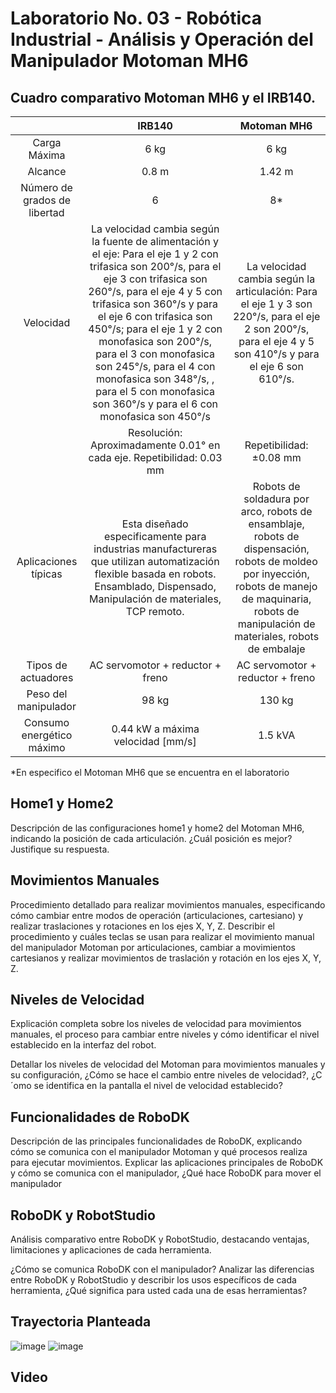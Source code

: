 # Laboratorio No. 03 - Robótica Industrial - Análisis y Operación del Manipulador Motoman MH6

## Cuadro comparativo Motoman MH6 y el IRB140.


|    | IRB140 | Motoman MH6 |
| :---:| :---: | :---: |
| Carga Máxima | 6 kg | 6 kg |
| Alcance | 0.8 m| 1.42 m|
| Número de grados de libertad | 6 | 8* |
| Velocidad | La velocidad cambia según la fuente de alimentación y el eje:  Para el eje 1 y 2 con trifasica son 200°/s, para el eje 3 con trifasica son 260°/s, para el eje 4 y 5 con trifasica son 360°/s y para el eje 6 con trifasica son 450°/s; para el eje 1 y 2 con monofasica son 200°/s, para el 3 con monofasica son 245°/s, para el 4 con monofasica son 348°/s, , para el 5 con monofasica son 360°/s y para el 6 con monofasica son 450°/s| La velocidad cambia según la articulación:  Para el eje 1 y 3 son 220°/s, para el eje 2 son 200°/s, para el eje 4 y 5 son 410°/s y para el eje 6 son 610°/s.|
|  | Resolución: Aproximadamente 0.01° en cada eje. Repetibilidad: 0.03 mm  | Repetibilidad: ±0.08 mm |
| Aplicaciones típicas | Esta diseñado especificamente para industrias manufactureras que utilizan automatización flexible basada en robots. Ensamblado, Dispensado, Manipulación de materiales, TCP remoto. | Robots de soldadura por arco, robots de ensamblaje, robots de dispensación, robots de moldeo por inyección, robots de manejo de maquinaria, robots de manipulación de materiales, robots de embalaje |
| Tipos de actuadores | AC servomotor + reductor + freno | AC servomotor + reductor + freno |
| Peso del manipulador| 98 kg | 130 kg |
| Consumo energético máximo| 0.44 kW a máxima velocidad [mm/s]  | 1.5 kVA |

*En especifico el Motoman MH6 que se encuentra en el laboratorio

## Home1 y Home2
Descripción de las configuraciones home1 y home2 del Motoman MH6, indicando la posición de cada articulación. ¿Cuál posición es mejor? Justifique su respuesta.

## Movimientos Manuales
Procedimiento detallado para realizar movimientos manuales, especificando cómo cambiar entre modos de operación (articulaciones, cartesiano) y realizar traslaciones y rotaciones en los ejes X, Y, Z.
Describir el procedimiento y cuáles teclas se usan para realizar el movimiento manual del manipulador Motoman por articulaciones, cambiar a movimientos cartesianos y realizar movimientos de traslación y rotación
en los ejes X, Y, Z.

## Niveles de Velocidad
Explicación completa sobre los niveles de velocidad para movimientos manuales, el proceso para cambiar entre niveles y cómo identificar el nivel establecido en la interfaz del robot.

Detallar los niveles de velocidad del Motoman para movimientos manuales y su configuración, ¿Cómo se hace
el cambio entre niveles de velocidad?, ¿C´omo se identifica en la pantalla el nivel de velocidad establecido?


## Funcionalidades de RoboDK
Descripción de las principales funcionalidades de RoboDK, explicando cómo se comunica con el manipulador Motoman y qué procesos realiza para ejecutar movimientos.
Explicar las aplicaciones principales de RoboDK y cómo se comunica con el manipulador, ¿Qué hace RoboDK
para mover el manipulador

## RoboDK y RobotStudio

Análisis comparativo entre RoboDK y RobotStudio, destacando ventajas, limitaciones y aplicaciones de cada herramienta.

¿Cómo se comunica RoboDK con el manipulador?
Analizar las diferencias entre RoboDK y RobotStudio y describir los usos específicos de cada herramienta,
¿Qué significa para usted cada una de esas herramientas?

## Trayectoria Planteada 
![image](https://github.com/user-attachments/assets/6214e048-4f28-4e0f-b923-85be6c8b2a8c)
![image](https://github.com/user-attachments/assets/248b9236-2797-4c0e-874f-363f2962961e)


## Video 

